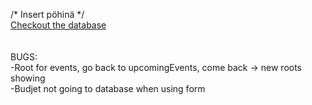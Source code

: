 ﻿/* Insert pöhinä */ <br />
[Checkout the database](https://my-database.herokuapp.com/api/events) <br />
<br />
<br />
BUGS: <br />
-Root for events, go back to upcomingEvents, come back -> new roots showing <br />
-Budjet not going to database when using form <br />

